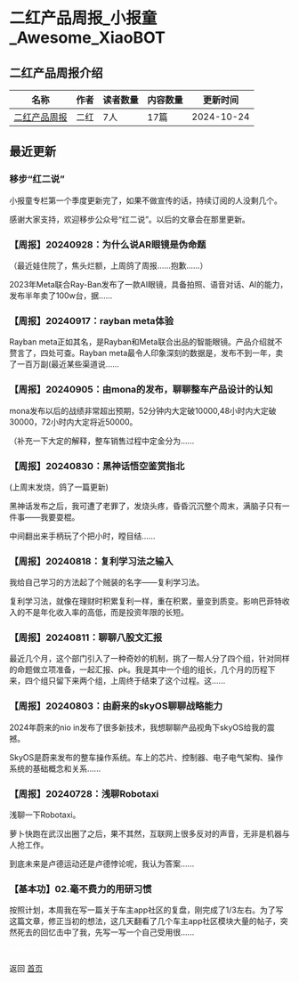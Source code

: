 # 二红产品周报_小报童_Awesome_XiaoBOT

## 二红产品周报介绍
>   
  


|名称|作者|读者数量|内容数量|更新时间|
|---|---|---|---|---|
|[二红产品周报](https://xiaobot.net/p/2red001?refer=0b133df9-27dc-423b-8101-639049001c13)|二红|7人|17篇|2024-10-24|

## 最近更新
### 移步“红二说”

小报童专栏第一个季度更新完了，如果不做宣传的话，持续订阅的人没剩几个。

感谢大家支持，欢迎移步公众号“红二说”。以后的文章会在那里更新。

### 【周报】20240928：为什么说AR眼镜是伪命题

（最近娃住院了，焦头烂额，上周鸽了周报……抱歉……）

2023年Meta联合Ray-Ban发布了一款AI眼镜，具备拍照、语音对话、AI的能力，发布半年卖了100w台，据......

### 【周报】20240917：rayban meta体验

Rayban meta正如其名，是Rayban和Meta联合出品的智能眼镜。产品介绍就不赘言了，四处可查。Rayban
meta最令人印象深刻的数据是，发布不到一年，卖了一百万副(最近某些渠道说......

### 【周报】20240905：由mona的发布，聊聊整车产品设计的认知

mona发布以后的战绩非常超出预期，52分钟内大定破10000,48小时内大定破30000，72小时内大定将近50000。

（补充一下大定的解释，整车销售过程中定金分为......

### 【周报】20240830：黑神话悟空鉴赏指北

(上周末发烧，鸽了一篇更新)

黑神话发布之后，我可遭了老罪了，发烧头疼，昏昏沉沉整个周末，满脑子只有一件事——我要耍棍。

中间翻出来手柄玩了个把小时，瞠目结......

### 【周报】20240818：复利学习法之输入

我给自己学习的方法起了个贼装的名字——复利学习法。

复利学习法，就像在理财时积累复利一样，重在积累，量变到质变。影响巴菲特收入的不是年化收入率的高低，而是投资年限的长短。

### 【周报】20240811：聊聊八股文汇报

最近几个月，这个部门引入了一种奇妙的机制，挑了一帮人分了四个组，针对同样的命题做立项准备，一起汇报、pk。我是其中一个组的组长，几个月的历程下来，四个组只留下来两个组，上周终于结束了这个过程。这......

### 【周报】20240803：由蔚来的skyOS聊聊战略能力

2024年蔚来的nio in发布了很多新技术，我想聊聊产品视角下skyOS给我的震撼。

SkyOS是蔚来发布的整车操作系统。车上的芯片、控制器、电子电气架构、操作系统的基础概念和关系......

### 【周报】20240728：浅聊Robotaxi

浅聊一下Robotaxi。

萝卜快跑在武汉出圈了之后，果不其然，互联网上很多反对的声音，无非是机器与人抢工作。

到底未来是卢德运动还是卢德悖论呢，我认为答案......

### 【基本功】02.毫不费力的用研习惯

按照计划，本周我在写一篇关于车主app社区的复盘，刚完成了1/3左右。为了写这篇文章，修正当初的想法，这几天翻看了几个车主app社区模块大量的帖子，突然死去的回忆击中了我，先写一写一个自己受用很......


<a href="https://github.com/Reno9527/awesome-xiaobot" style="color: white; text-decoration: none;">awesome-xiaobot</a>

返回 [首页](../README.md)
